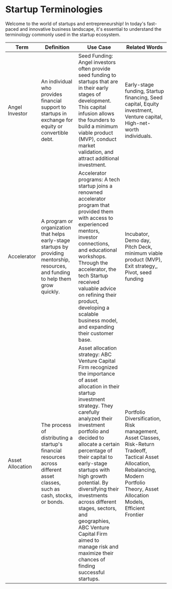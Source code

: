 # Startup Terminologies

Welcome to the world of startups and entrepreneurship! In today's fast-paced and innovative business landscape, it's essential to understand the terminology commonly used in the startup ecosystem.

|Term   |Definition   |Use Case   |Related Words   |
|---|---|---|---|
|Angel Investor   |An individual who provides financial support to startups in exchange for equity or convertible debt.   |Seed Funding: Angel investors often provide seed funding to startups that are in their early stages of development. This capital infusion allows the founders to build a minimum viable product (MVP), conduct market validation, and attract additional investment.   |Early-stage funding, Startup financing, Seed capital, Equity investment, Venture capital, High-net-worth individuals.   |
|Accelerator   |A program or organization that helps early-stage startups by providing mentorship, resources, and funding to help them grow quickly.   |Accelerator programs: A tech startup joins a renowned accelerator program that provided them with access to experienced mentors, investor connections, and educational workshops. Through the accelerator, the tech Startup received valuable advice on refining their product, developing a scalable business model, and expanding their customer base.   |Incubator, Demo day, Pitch Deck, minimum viable product (MVP), Exit strategy,, Pivot, seed funding   |
|Asset Allocation   |The process of distributing a startup's financial resources across different asset classes, such as cash, stocks, or bonds.   |Asset allocation strategy: ABC Venture Capital Firm recognized the importance of asset allocation in their startup investment strategy. They carefully analyzed their investment portfolio and decided to allocate a certain percentage of their capital to early-stage startups with high growth potential. By diversifying their investments across different stages, sectors, and geographies, ABC Venture Capital Firm aimed to manage risk and maximize their chances of finding successful startups.   |Portfolio Diversification, Risk management, Asset Classes, Risk-Return Tradeoff, Tactical Asset Allocation, Rebalancing, Modern Portfolio Theory, Asset Allocation Models, Efficient Frontier   |
